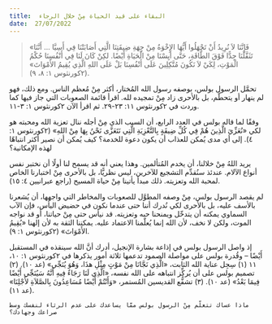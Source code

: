 ```yaml
---
title:  البقاء على قيد الحياة مِنْ خلال الرجاء
date:  27/07/2022
---
```


> <p></p>
> «فَإِنَّنَا لاَ نُرِيدُ أَنْ تَجْهَلُوا أَيُّهَا الإِخْوَةُ مِنْ جِهَةِ ضِيقَتِنَا الَّتِي أَصَابَتْنَا فِي أَسِيَّا ... أَنَّنَا تَثَقَّلْنَا جِدًّا فَوْقَ الطَّاقَةِ، حَتَّى أَيِسْنَا مِنْ الْحَيَاةِ أَيْضًا. لكِنْ كَانَ لَنَا فِي أَنْفُسِنَا حُكْمُ الْمَوْتِ، لِكَيْ لاَ نَكُونَ مُتَّكِلِينَ عَلَى أَنْفُسِنَا بَلْ عَلَى اللهِ الَّذِي يُقِيمُ الأَمْوَاتَ» (٢كورنثوس ١: ٨، ٩).

تحمَّل الرسول بولس، بوصفه رسول الله المُختار، أكثر مِنْ مُعظم الناس. ومع ذلك، فهو لم ينهار أو يتحطَّم، بل بالأحرى زاد مِنْ تمجيده لله. اقرأ قائمة الصعوبات التي جاز فيها كما وردت في ٢كورنثوس ١١: ٢٣-٢٩. ثم اقرأ الآن ٢كورنثوس ١: ٣-١١.

وفقًا لما قاله بولس في العدد الرابع، أن السبب الذي مِنْ أجله ننال تعزية الله ومحبته هو لكي «نُعَزِّيَ الَّذِينَ هُمْ فِي كُلِّ ضِيقَةٍ بِالتَّعْزِيَةِ الَّتِي نَتَعَزَّى نَحْنُ بِهَا مِنْ اللهِ» (٢كورنثوس ١: ٤). إلى أي مدى يُمكن للعذاب أن يكون دعوة للخدمة؟ كيف يُمكن أن نصير أكثر انتباهًا لهذه الإمكانية؟

يريد اللهُ مِنْ خلالنا، أن يخدم المُتألمين. وهذا يعني أنه قد يسمح لنا أولًا أن نختبر نفس أنواع الآلام. عندئذ سنُقدِّم التشجيع للآخرين، ليس نظريًّا، بل بالأحرى مِنْ اختبارنا الخاص لمحبة الله وتعزيته. ذلك مبدأ يأتينا مِنْ حياة المسيح (راجع عبرانيين ٤: ١٥).

لم يقصد الرسول بولس، مِنْ وصفه المطوَّل للصعوبات والمخاطر التي واجهها، أن يُشعرنا بالأسف عليه، بل بالأحرى لكي نُدرك أننا حتى عندما نكون في حضيض اليأس، فإن الآب السماوي يمكنه أن يتدخّل ويمنحنا حبه وتعزيته. قد نيأس حتى مِنْ حياتنا، أو قد نواجه الموت، ولكن لا نخف، لأن الله إنما يُعلّمنا الاعتماد عليه. يمكننا الثقة به لأن إلهنا «يُقِيمُ الأَمْوَاتَ» (٢كورنثوس ١: ٩).

إذ واصل الرسول بولس في إذاعة بشارة الإنجيل، أدرك أنَّ الله سينقذه في المستقبل أَيْضًا – وقُدرة بولس على مواصلة الصمود تدعمها ثلاثة أمور يذكرها في ٢كورنثوس ١: ١٠، ١١ (١) سِجِل عناية الله الثابت، «الَّذِي نَجَّانَا مِنْ مَوْتٍ مِثْلِ هذَا، وَهُوَ يُنَجِّي» (عد ١٠). (٢) تصميم بولس على أن يُركِّز انتباهه على الله نفسه، «الَّذِي لَنَا رَجَاءٌ فِيهِ أَنَّهُ سَيُنَجِّي أَيْضًا فِيمَا بَعْدُ» (عد ١٠). (٣) تشفُّع القديسين المُستمر، «وَأَنْتُمْ أَيْضًا مُسَاعِدُونَ بِالصَّلاَةِ لأَجْلِنَا» (عد ١١).

`ماذا عساك تتعلّم مِنْ الرسول بولس ممَّا يساعدك على عدم الرثاء لنفسك وسط صراعك وجهادك؟`